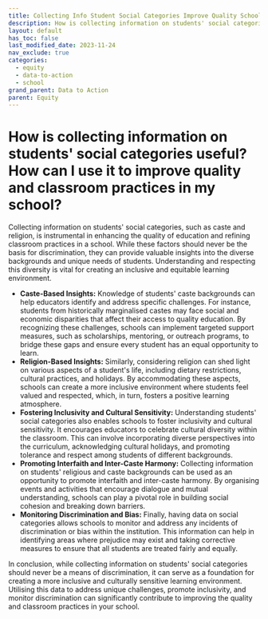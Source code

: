 ```yaml
---
title: Collecting Info Student Social Categories Improve Quality School
description: How is collecting information on students' social categories useful? How can I use it to improve quality and classroom practices in my school?
layout: default
has_toc: false
last_modified_date: 2023-11-24
nav_exclude: true
categories:
  - equity
  - data-to-action
  - school
grand_parent: Data to Action
parent: Equity
---
```

# How is collecting information on students' social categories useful? How can I use it to improve quality and classroom practices in my school?

Collecting information on students' social categories, such as caste and religion, is instrumental in enhancing the quality of education and refining classroom practices in a school. While these factors should never be the basis for discrimination, they can provide valuable insights into the diverse backgrounds and unique needs of students. Understanding and respecting this diversity is vital for creating an inclusive and equitable learning environment.

- **Caste-Based Insights:** Knowledge of students' caste backgrounds can help educators identify and address specific challenges. For instance, students from historically marginalised castes may face social and economic disparities that affect their access to quality education. By recognizing these challenges, schools can implement targeted support measures, such as scholarships, mentoring, or outreach programs, to bridge these gaps and ensure every student has an equal opportunity to learn.
- **Religion-Based Insights:** Similarly, considering religion can shed light on various aspects of a student's life, including dietary restrictions, cultural practices, and holidays. By accommodating these aspects, schools can create a more inclusive environment where students feel valued and respected, which, in turn, fosters a positive learning atmosphere.
- **Fostering Inclusivity and Cultural Sensitivity:** Understanding students' social categories also enables schools to foster inclusivity and cultural sensitivity. It encourages educators to celebrate cultural diversity within the classroom. This can involve incorporating diverse perspectives into the curriculum, acknowledging cultural holidays, and promoting tolerance and respect among students of different backgrounds.
- **Promoting Interfaith and Inter-Caste Harmony:** Collecting information on students' religious and caste backgrounds can be used as an opportunity to promote interfaith and inter-caste harmony. By organising events and activities that encourage dialogue and mutual understanding, schools can play a pivotal role in building social cohesion and breaking down barriers.
- **Monitoring Discrimination and Bias:** Finally, having data on social categories allows schools to monitor and address any incidents of discrimination or bias within the institution. This information can help in identifying areas where prejudice may exist and taking corrective measures to ensure that all students are treated fairly and equally.

In conclusion, while collecting information on students' social categories should never be a means of discrimination, it can serve as a foundation for creating a more inclusive and culturally sensitive learning environment. Utilising this data to address unique challenges, promote inclusivity, and monitor discrimination can significantly contribute to improving the quality and classroom practices in your school.